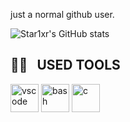 
just a normal github user.

![Star1xr's GitHub stats](https://github-readme-stats.vercel.app/api?username=Star1xr&show_icons=true&theme=transparent)

<h2> 👨‍💻 &nbsp; USED TOOLS</h2>
<p align="left">
<img src="https://cdn.jsdelivr.net/gh/devicons/devicon/icons/vscode/vscode-original.svg" alt="vscode" width="45" height="45"/>
<img src="https://cdn.jsdelivr.net/gh/devicons/devicon/icons/bash/bash-original.svg" alt="bash" width="45" height="45"/>
<img src="https://cdn.jsdelivr.net/gh/devicons/devicon/icons/bash/bash-original.svg" alt="c" width="45" height="45"/>
